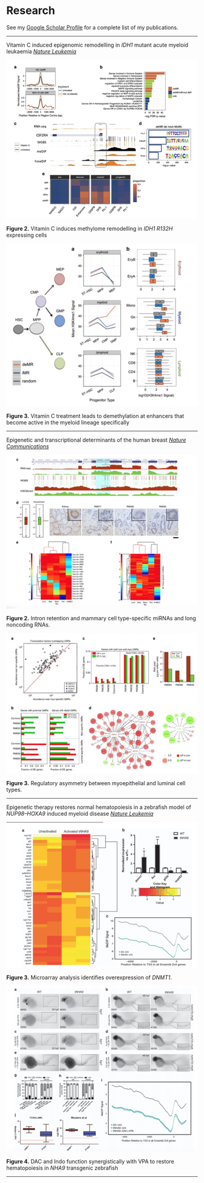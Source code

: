 # Research

See my [Google Scholar Profile](https://scholar.google.com/citations?user=3ygGp74AAAAJ&hl=en) for a complete list of my publications.

---

Vitamin C induced epigenomic remodelling in *IDH1* mutant acute myeloid leukaemia [*Nature Leukemia*](https://www.nature.com/articles/leu2017171)

![Figure 2](./img/figure2.jpeg)

**Figure 2.** Vitamin C induces methylome remodelling in *IDH1 R132H* expressing cells

![Figure 3](./img/figure3.jpeg)

**Figure 3.** Vitamin C treatment leads to demethylation at enhancers that become active in the myeloid lineage specifically

---

Epigenetic and transcriptional determinants of the human breast [*Nature Communications*](https://www.nature.com/articles/ncomms7351)

![Breast Figure 1](./img/breastfigure1.jpeg)

**Figure 2.** Intron retention and mammary cell type-specific miRNAs and long noncoding RNAs.

![Figure 3](./img/breastfigure2.jpeg)

**Figure 3.** Regulatory asymmetry between myoepithelial and luminal cell types.

---

Epigenetic therapy restores normal hematopoiesis in a zebrafish model of *NUP98–HOXA9* induced myeloid disease [*Nature Leukemia*](https://www.nature.com/articles/leu2015126?WT.ec_id=LEU-201510&spMailingID=49718101&spUserID=ODkwMTM2NjMwMQS2&spJobID=780949979&spReportId=NzgwOTQ5OTc5S0)

![zebrafish figure 3](./img/zebrafish_figure3.jpeg)

**Figure 3.** Microarray analysis identifies overexpression of *DNMT1*. 

![zebrafish figure](./img/zebrafish_methfigure.jpeg)

**Figure 4.** DAC and Indo function synergistically with VPA to restore hematopoiesis in *NHA9* transgenic zebrafish

---



